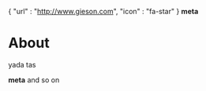 {
	"url" : "http://www.gieson.com",
	"icon" : "fa-star"
}
__meta__

# About
yada tas

__meta__ and so on

